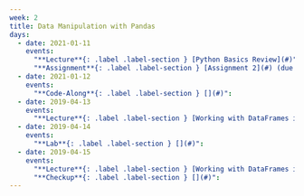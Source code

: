```yaml
---
week: 2
title: Data Manipulation with Pandas
days:
  - date: 2021-01-11
    events:
      "**Lecture**{: .label .label-section } [Python Basics Review](#)":
      "**Assignment**{: .label .label-section } [Assignment 2](#) (due Jan 18)":
  - date: 2021-01-12
    events:
      "**Code-Along**{: .label .label-section } [](#)":
  - date: 2019-04-13
    events:
      "**Lecture**{: .label .label-section } [Working with DataFrames in Pandas 1](#)":
  - date: 2019-04-14
    events:
      "**Lab**{: .label .label-section } [](#)":
  - date: 2019-04-15
    events:
      "**Lecture**{: .label .label-section } [Working with DataFrames in Pandas 2](#)":
      "**Checkup**{: .label .label-section } [](#)":
---
```

